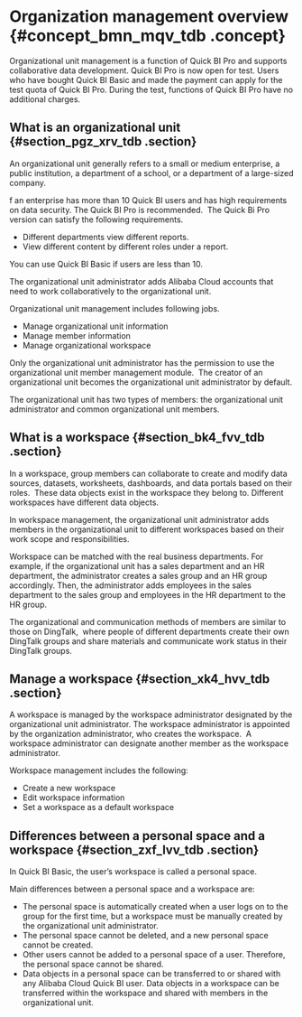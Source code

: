 # Organization management overview {#concept_bmn_mqv_tdb .concept}

Organizational unit management is a function of Quick BI Pro and supports collaborative data development. Quick BI Pro is now open for test. Users who have bought Quick BI Basic and made the payment can apply for the test quota of Quick BI Pro. During the test, functions of Quick BI Pro have no additional charges.

## What is an organizational unit {#section_pgz_xrv_tdb .section}

An organizational unit generally refers to a small or medium enterprise, a public institution, a department of a school, or a department of a large-sized company.

f an enterprise has more than 10 Quick BI users and has high requirements on data security. The Quick BI Pro is recommended.  The Quick Bi Pro version can satisfy the following requirements.

-   Different departments view different reports.
-   View different content by different roles under a report.

You can use Quick BI Basic if users are less than 10.

The organizational unit administrator adds Alibaba Cloud accounts that need to work collaboratively to the organizational unit.

Organizational unit management includes following jobs.

-   Manage organizational unit information
-   Manage member information
-   Manage organizational workspace

Only the organizational unit administrator has the permission to use the organizational unit member management module.  The creator of an organizational unit becomes the organizational unit administrator by default.

The organizational unit has two types of members: the organizational unit administrator and common organizational unit members.

## What is a workspace {#section_bk4_fvv_tdb .section}

In a workspace, group members can collaborate to create and modify data sources, datasets, worksheets, dashboards, and data portals based on their roles.  These data objects exist in the workspace they belong to. Different workspaces have different data objects.

In workspace management, the organizational unit administrator adds members in the organizational unit to different workspaces based on their work scope and responsibilities.

Workspace can be matched with the real business departments. For example, if the organizational unit has a sales department and an HR department, the administrator creates a sales group and an HR group accordingly. Then, the administrator adds employees in the sales department to the sales group and employees in the HR department to the HR group.

The organizational and communication methods of members are similar to those on DingTalk,  where people of different departments create their own DingTalk groups and share materials and communicate work status in their DingTalk groups.

## Manage a workspace {#section_xk4_hvv_tdb .section}

A workspace is managed by the workspace administrator designated by the organizational unit administrator. The workspace administrator is appointed by the organization administrator, who creates the workspace.  A workspace administrator can designate another member as the workspace administrator.

Workspace management includes the following:

-   Create a new workspace
-   Edit workspace information
-   Set a workspace as a default workspace

## Differences between a personal space and a workspace {#section_zxf_lvv_tdb .section}

In Quick BI Basic, the user’s workspace is called a personal space.

Main differences between a personal space and a workspace are:

-   The personal space is automatically created when a user logs on to the group for the first time, but a workspace must be manually created by the organizational unit administrator.
-   The personal space cannot be deleted, and a new personal space cannot be created.
-   Other users cannot be added to a personal space of a user. Therefore, the personal space cannot be shared.
-   Data objects in a personal space can be transferred to or shared with any Alibaba Cloud Quick BI user. Data objects in a workspace can be transferred within the workspace and shared with members in the organizational unit.

